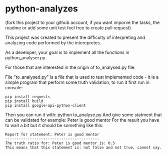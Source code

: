 # python-analyzes
(fork this project to your github account, if you want imporve the tasks, the readme or add some unit test feel free to create pull request)

This project was created to present the difficulty of interpreting and analyzing
code performed by the interepretes. 

As a developer, your goal is to implement all the functions in python_analyser.py

For those that are interested in the origin of to_analysed.py file:

File "to_analysed.py" is a file that is used to
test implemented code - it is a simple program that perform some truth validation, to run it first run in console:

```
pip install requests
pip install build
pip install google-api-python-client
```

Then you can run it with: python to_analyse.py 
And give some statment that can be validated for example: Peter is good mentor
For the result you have to wait a bit but it should be something like this:

```
Report for statement: Peter is good mentor
------------------------------------------
The truth ratio for: Peter is good mentor is: 0.5
This means that this statement is: not false and not true, cannot say.

```


